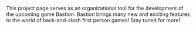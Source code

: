 This project page serves as an organizational tool for the development of the upcoming game Bastion. Bastion brings many new and exciting features to the world of hack-and-slash first person games! Stay tuned for more!